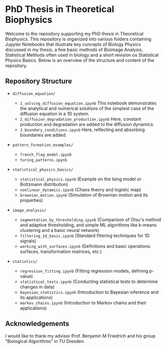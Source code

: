 # PhD Thesis in Theoretical Biophysics

Welcome to the repository supporting my PhD thesis in Theoretical Biophysics. This repository is organized into various folders containing Jupyter Notebooks 
that illustrate key concepts of Biology Physics discussed in my thesis, a few basic methods of Bioimage Analysis, Statistical Methods often used in biology and a short revision os Statistical Physics Basics. 
Below is an overview of the structure and content of the repository.


## Repository Structure

- `diffusion_equation/`
  - `1_solving_diffusion_equation.ipynb` This notebook demonstrates the analytical and numerical solutions of the simplest case of the diffusion equation in a 1D system.
  - `2_diffusion_degradation_production.ipynb` Here, constant production and degradation are added to the diffusion dynamics.
  - `3_boundary_conditions.ipynb` Here, reflecting and absorbing boundaries are added.
    
- `pattern_formation_examples/`
  - `french_flag_model.ipynb`
  - `turing_patterns.ipynb`
    
- `statistical_physics_basics/`
  - `statistical_physics.ipynb` (Example on the Ising model or Boltzmann distribution)
  - `nonlinear_dynamics.ipynb` (Chaos theory and logistic map)
  - `brownian_motion.ipynb` (Simulation of Brownian motion and its properties)

- `image_analysis/`
  - `segmentation_by_thresholding.ipynb` (Comparison of Otsu's method and adaptive thresholding, and simple ML algorithms like k-means clustering and a basic neural network)
  - `filtering_1d_basic.ipynb` (Standard filtering techniques for 1D signals)
  - `working_with_surfaces.ipynb` (Definitions and basic operations: surfaces, transformation matrices, etc.)

- `statistics/`
  - `regression_fitting.ipynb` (Fitting regression models, defining p-value)
  - `statistical_tests.ipynb` (Conducting statistical tests to determine changes in data)
  - `bayesian_statistics.ipynb` (Introduction to Bayesian inference and its applications)
  - `markov_chains.ipynb` (Introduction to Markov chains and their applications)


## Acknowledgements

I would like to thank my advisor Prof. Benjamin M Friedrich and his group "Biological Algorithms" in TU Dresden.
